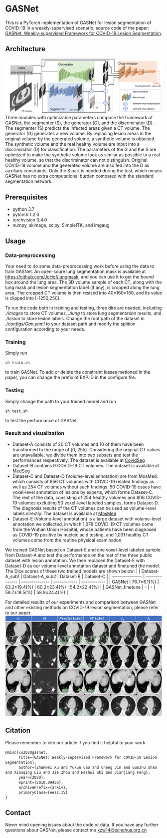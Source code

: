 # GASNet
This is a PyTorch implementation of GASNet for lesion segmentation of COVID-19 in a weakly-supervised scenario, source code of the paper: [GASNet: Weakly-supervised Framework for COVID-19 Lesion Segmentation](https://arxiv.org/abs/2010.09456?context=cs.CV). 

## Architecture
![GASNet](./pics/pipeline.png "pipeline of GASNet")
Three modules with optimizable parameters compose the framework of GASNet, the segmenter (S), the generator (G), and the discriminator (D). 
    The segmenter (S) predicts the infected areas given a CT volume. The generator (G) generates
    a new volume. By replacing lesion areas in the original volume by the generated volume,
    a synthetic volume is obtained. 
    The synthetic volume and the real healthy volume are input into a discriminator (D) for classification. The parameters of the G and the S are
      optimized to make the synthetic volume look as similar as possible to a real healthy volume, so that the discriminator can not distinguish. 
      Original COVID-19 volume and the generated volume are also fed into the D as auxiliary constraints. 
      Only the S part is needed during the test, 
      which means GASNet has no extra computational 
      burden compared with the standard segmentation network. 

## Prerequisites
- python 3.7
- pytorch 1.2.0
- torchvision 0.4.0
- numpy, skimage, scipy, SimpleITK, and imgaug

## Usage 
### Data-preprocessing 
Your need to do some data-preprocessing work before using the data to train GASNet. An open-soure lung segmentation mask is available at <https://github.com/JoHof/lungmask>, and you can use it to get the bound box around the lung area. The 3D volume sample of each CT, along with the lung mask and lesion segmentation label (if any),
is cropped along the lung area. The cropped CT volume is then
resized into 40×160×160, and its value is clipped into [-1250,250]. 


To run the code both in training and testing, three dirs are needed, including *./images* to store CT volumes, *./lung* to store lung segmentation results, and *./lesion* to store lesion labels. Change the root path of the dataset in *./configs/Gan.yaml* to your dataset path and modify the splition configuration according to your needs. 

### Training
Simply run 
```
sh train.sh
```
to train GASNet. To add or delete the constraint losses metioned in the paper, you can change the prefix of EXP.ID in the configure file.

### Testing
Simply change the path to your trained model and run 
```
sh test.sh
```
to test the performance of GASNet. 
### Result and visualization
- Dataset-A consists of 20 CT volumes and 10 of them have been transformed to the range of [0, 255]. Considering the original CT values are unavailable, we divide them into two subsets and test the performances respectively.
 The dataset is available at [CovidSeg](https://zenodo.org/record/3757476#.X41Jj-biuiN)
- Dataset-B contains 9 COVID-19 CT volumes. 
The dataset is available at [MedSeg](https://medicalsegmentation.com/covid19/)
- Dataset-C and Dataset-D (Volume-level annotation) are from MosMed. which consists of 856 CT volumes
with COVID-19 related findings as well as 254 CT volumes
without such findings. 50 COVID-19 cases have voxel-level
annotation of lesions by experts, which forms Dataset-C. The
rest of the data, consisting of 254 healthy volumes and 806
COVID-19 volumes excluding 50 voxel-level labeled samples,
forms Dataset-D. The diagnosis results of the CT volumes can
be used as volume-level labels directly.
The dataset is available at [MosMed](https://mosmed.ai/en/)
- Dataset-E (Volume-level annotation) is a large dataset
with volume-level annotation we collected, in which 1,678
COVID-19 CT volumes come from the Wuhan Union Hospital, whose patients have been diagnosed as COVID-19 positive
by nucleic acid testing, and 1,031 healthy CT volumes come
from the routine physical examination.

We trained GASNet based on Dataset-E and one voxel-level labeled sample from Dataset-A and test the performance on the rest of the three public dataset with lesion annotation. We then replaced the Dataset-E with Dataset-D as our volume-level annotation dataset and finetuned the model. The Dice scores of these two trained models are shown below:
|                 | Dataset-A_sub1 | Dataset-A_sub2 | Dataset-B    | Dataset-C    |
| --------------- | -------------- | -------------- | ------------ | ------------ |
| GASNet          | 76.7±6.1(%)   | 63.2±19.4(%)  | 60.2±23.4(%) | 54.2±22.4(%) |
| GASNet_finetune | -              | -              | 59.7±18.5(%) | 58.9±24.4(%) |

For detailed results of our experiments and comparison between GASNet and other existing methods on COVID-19 lesion segmentation, please refer to our paper.
![vis2](./pics/vis2.png)
## Citation
Please remember to cite our article if you find it helpful to your work
```
@misc{xu2020gasnet,
      title={GASNet: Weakly-supervised Framework for COVID-19 Lesion Segmentation}, 
      author={Zhanwei Xu and Yukun Cao and Cheng Jin and Guozhu Shao and Xiaoqing Liu and Jie Zhou and Heshui Shi and Jianjiang Feng},
      year={2020},
      eprint={2010.09456},
      archivePrefix={arXiv},
      primaryClass={eess.IV}
}
```

## Contact
Never mind opening issues about the code or data. If you have any further questions about GASNet, please contact me <xzw14@tsinghua.org.cn>

